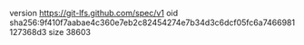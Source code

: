 version https://git-lfs.github.com/spec/v1
oid sha256:9f410f7aabae4c360e7eb2c82454274e7b34d3c6dcf05fc6a7466981127368d3
size 38603

